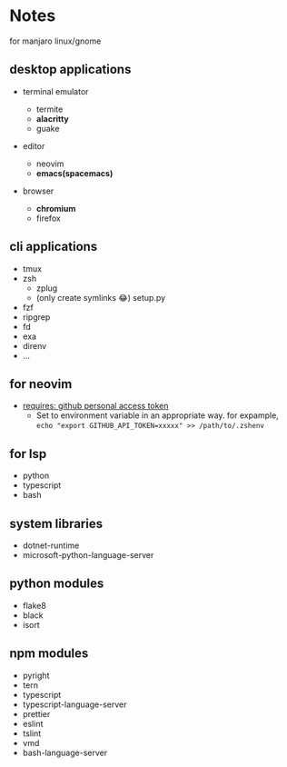 Notes
====

for manjaro linux/gnome

desktop applications
---

- terminal emulator
  - termite
  - **alacritty**
  - guake

- editor
  - neovim
  - **emacs(spacemacs)**

- browser
  - **chromium**
  - firefox


cli applications
---

- tmux
- zsh
  - zplug
  - (only create symlinks 😂) setup.py
- fzf
- ripgrep
- fd
- exa
- direnv
- ...

for neovim
---

* [requires: github personal access token](https://docs.github.com/ja/github/authenticating-to-github/creating-a-personal-access-token)
  * Set to environment variable in an appropriate way. for expample, ```echo "export GITHUB_API_TOKEN=xxxxx" >> /path/to/.zshenv```


for lsp
---

* python
* typescript
* bash

## system libraries

* dotnet-runtime
* microsoft-python-language-server

## python modules

* flake8
* black
* isort

## npm modules

* pyright
* tern
* typescript
* typescript-language-server
* prettier
* eslint
* tslint
* vmd
* bash-language-server
